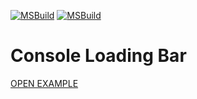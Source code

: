 [![MSBuild](https://github.com/Sharkbyteprojects/consoleLoadingBar-win/actions/workflows/msbuild.yml/badge.svg)](https://github.com/Sharkbyteprojects/consoleLoadingBar-win/actions/workflows/msbuild.yml) [![MSBuild](https://github.com/Sharkbyteprojects/consoleLoadingBar-win/actions/workflows/msbuild.yml/badge.svg)](https://github.com/Sharkbyteprojects/consoleLoadingBar-win/actions/workflows/msbuild.yml)
# Console Loading Bar 

[OPEN EXAMPLE](https://github.com/Sharkbyteprojects/consoleLoadingBar-win/blob/master/consoleLoadingBar/consoleLoadingBar.cpp)

